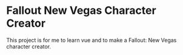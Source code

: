 # Fallout New Vegas Character Creator
This project is for me to learn vue and to make a Fallout: New Vegas character creator.